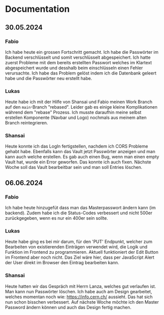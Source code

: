 # Documentation

## 30.05.2024

### Fabio

Ich habe heute ein grossen Fortschritt gemacht. Ich habe die Passwörter im Backend verschlüsselt und somit verschlüsselt abgespeichert. Ich hatte zuerst Probleme mit dem bereits erstellten Passwort welches im Klartext abgespeichert wurde und desshalb beim einschlüsseln einen Fehler verursachte. Ich habe das Problem gelöst indem ich die Datenbank geleert habe und die Passwörter neu erstellt habe.

### Lukas

Heute habe ich mit der Hilfe von Shansai und Fabio meinen Work Branch auf den `main`-Branch "rebased". Leider gab es einige kleine Komplikationen während dem "rebase" Prozess. Ich musste daraufhin meine selbst erstellen Komponente (Navbar und Logo) nochmals aus meinem alten Branch reintegrieren.

### Shansai

Heute konnte ich das LogIn fertigstellen, nachdem ich CORS Probleme gehabt habe. Ebenfalls kann das Vault jetzt Passwörter anzeigen und man kann auch welche erstellen. Es gab auch einen Bug, wenn man einen empty Vault hat, wurde ein Error geworfen. Das konnte ich auch fixen. Nächste Woche soll das Vault bearbeitbar sein und man soll Entries löschen.

## 06.06.2024

### Fabio

Ich habe heute hinzugefüt dass man das Masterpasswort ändern kann (im backend). Zudem habe ich die Status-Codes verbessert und nicht 500er zurückgegeben, wenn es nur ein 400er sein sollte.

### Lukas

Heute habe ging es bei mir darum, für den 'PUT' Endpunkt, welcher zum Bearbeiten von existierenden Einträgen verwendet wird, die Logik und Funktion im Frontend zu programmieren. Aktuell funktioniert der Edit Button im Frontend aber noch nicht. Das Ziel wäre hier, dass per JavaScript Alert der User direkt im Browser den Eintrag bearbeiten kann.

### Shansai

Heute hatten wir das Gespräch mit Herrn Lanza, welches gut verlaufen ist. Man kann nun Passwörter löschen. Ich habe auch am Design gearbeitet, welches momentan noch wie: https://info.cern.ch/ aussieht. Das hat sich nun schon bisschen verbessert. Auf nächste Woche möchte ich den Master Password ändern können und auch das Design fertig machen.

